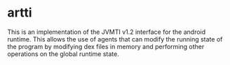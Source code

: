 artti
====

This is an implementation of the JVMTI v1.2 interface for the android runtime.
This allows the use of agents that can modify the running state of the program
by modifying dex files in memory and performing other operations on the global
runtime state.
